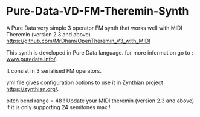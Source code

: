 # Pure-Data-VD-FM-Theremin-Synth
A Pure Data very simple 3 operator FM synth that works well with MIDI Theremin (version 2.3 and above)
https://github.com/MrDham/OpenTheremin_V3_with_MIDI 

This synth is developed in Pure Data language. for more information go to : www.puredata.info/. 

It consist in 3 serialised FM operators.

yml file gives configuration options to use it in Zynthian project https://zynthian.org/. 

pitch bend range = 48 ! Update your MIDI theremin (version 2.3 and above) if it is only supporting 24 semitones max !
